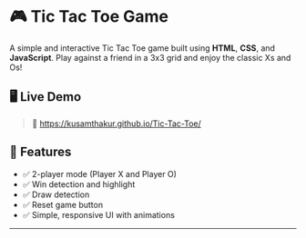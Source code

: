 # 🎮 Tic Tac Toe Game

A simple and interactive Tic Tac Toe game built using **HTML**, **CSS**, and **JavaScript**. Play against a friend in a 3x3 grid and enjoy the classic Xs and Os!

## 🖥️ Live Demo

> 🔗 https://kusamthakur.github.io/Tic-Tac-Toe/


## 📌 Features

- ✅ 2-player mode (Player X and Player O)
- ✅ Win detection and highlight
- ✅ Draw detection
- ✅ Reset game button
- ✅ Simple, responsive UI with animations

---



